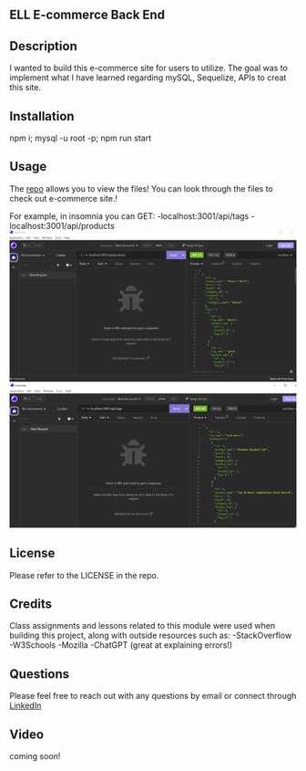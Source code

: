 ## ELL E-commerce Back End

## Description

I wanted to build this e-commerce site for users to utilize. The goal was to implement what I have learned regarding mySQL, Sequelize, APIs to creat this site. 

## Installation

npm i;
mysql -u root -p;
npm run start

## Usage

The [repo](https://github.com/elizabeth189/myPWA-ELL/blob/main/README.md) allows you to view the files!
You can look through the files to check out e-commerce site.!

For example, in insomnia you can GET: 
-localhost:3001/api/tags
-localhost:3001/api/products
 ![Web1](./assets/Web1.PNG)
 ![Web2](./assets/Web2.PNG)

## License

Please refer to the LICENSE in the repo.

## Credits

Class assignments and lessons related to this module were used when building this project, along with outside resources such as:
-StackOverflow
-W3Schools
-Mozilla
-ChatGPT (great at explaining errors!)

## Questions

Please feel free to reach out with any questions by email or connect through [LinkedIn](https://www.linkedin.com/in/elizabeth-lopez-lopez-345b3b14a/)

## Video
coming soon!